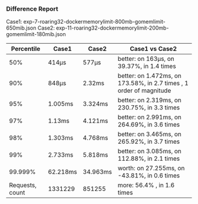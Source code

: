 ### Difference Report
Case1: exp-7-roaring32-dockermemorylimit-800mb-gomemlimit-650mib.json
Case2: exp-11-roaring32-dockermemorylimit-200mb-gomemlimit-180mib.json

|Percentile|Case1|Case2|Case1 vs Case2|
|---|---|---|---|
|50%|414µs|577µs|better: on 163µs, on 39.37%, in 1.4 times |
|90%|848µs|2.32ms|better: on 1.472ms, on 173.58%, in 2.7 times , 1 order of magnitude|
|95%|1.005ms|3.324ms|better: on 2.319ms, on 230.75%, in 3.3 times |
|97%|1.13ms|4.121ms|better: on 2.991ms, on 264.69%, in 3.6 times |
|98%|1.303ms|4.768ms|better: on 3.465ms, on 265.92%, in 3.7 times |
|99%|2.733ms|5.818ms|better: on 3.085ms, on 112.88%, in 2.1 times |
|99.999%|62.218ms|34.963ms|worth: on 27.255ms, on -43.81%, in 0.6 times |
|Requests, count|1331229|851255|more: 56.4% , in 1.6 times |
